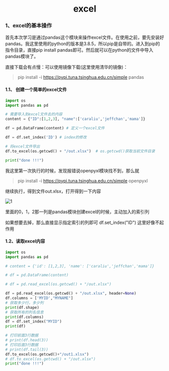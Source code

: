 <center><h1>excel</h1></center>

### 1、excel的基本操作

首先本次学习是通过pandas这个模块来操作excel文件。在使用之前，要先安装好pandas。我这里使用的python的版本是3.8.5，所以pip是自带的。进入到pip的指令目录，直接pip install pandas即可。然后就可以在python的文件中导入pandas模块了。

直接下载会有点慢：可以使用镜像下载(这里使用清华的镜像)：

> pip install -i https://pypi.tuna.tsinghua.edu.cn/simple   pandas



#### 1.1、 创建一个简单的excel文件    

```python
import os
import pandas as pd 

# 需要导入到excel文件去的内容
content = {"ID":[1,2,3], "name":['caraliu','jeffchan','mama']}

df = pd.DataFrame(content) # 定义一个excel文件

df = df.set_index('ID') # index的修改

# 将excel文件导出
df.to_excel(os.getcwd() + "/out.xlsx")  # os.getcwd()获取当前文件目录

print("done !!!")
```

我这里第一次执行的时候，发现报错说openpyxl模块找不到，那么就

> pip install -i https://pypi.tuna.tsinghua.edu.cn/simple openpyxl

继续执行，得到文件out.xlsx，打开得到一下内容

![1](D:\jeffchan\markdown\excel-img\1.png)

里面的0，1，2那一列是pandas模块创建excel的时候，主动加入的索引列

如果想要去掉，那么直接显示指定索引的列即可 df.set_index("ID")  这里好像不起作用



#### 1.2、读取excel内容

```python
import os
import pandas as pd 

# content = {'id': [1,2,3], 'name': ['caraliu','jeffchan','mama']}

# df = pd.DataFrame(content)

# df = pd.read_excel(os.getcwd() + "/out.xlsx")

df = pd.read_excel(os.getcwd() + "/out.xlsx", header=None)
df.columns = ['MYID',"MYNAME"]
# 获取多少行，多少列
print(df.shape)
# 获取所有的列名信息
print(df.columns)
df = df.set_index("MYID")
print(df)

# 打印前面3行数据
# print(df.head(3))
# 打印后面3行数据
# print(df.tail(3))
df.to_excel(os.getcwd()+"/out1.xlsx")
# df.to_excel(os.getcwd() + "/out.xlsx")
print("done !!!")
```





